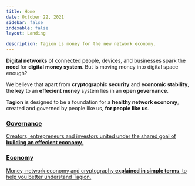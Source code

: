 ```yaml
---
title: Home
date: October 22, 2021
sidebar: false
indexable: false
layout: Landing

description: Tagion is money for the new network economy.
---
```


<div class="section-intro">

**Digital networks** of connected people, devices, and businesses spark the **need** for **digital money system**. But is moving money into digital space enough?

We believe that apart from **cryptographic security** and **economic stability**, the **key** to an **effecient money** system lies in an **open governance**.

**Tagion** is designed to be a foundation for a **healthy network economy**, created and governed by people like us, **for people like us**.

</div>

<div class="section-links">

<a class="links__link" href="/software/">


### Governance

Creators, entrepreneurs and investors united under the shared goal of **building an effecient economy**.

</a>
<a class="links__link" href="/learn/">

### Economy

Money, network economy and cryptography **explained in simple terms**, to help you better understand Tagion.

</a>

</div>
</div>